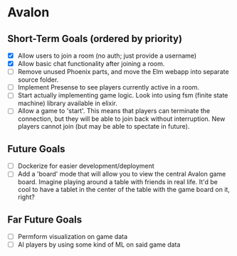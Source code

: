 # Avalon

Short-Term Goals (ordered by priority)
--
- [x] Allow users to join a room (no auth; just provide a username)
- [x] Allow basic chat functionality after joining a room.
- [ ] Remove unused Phoenix parts, and move the Elm webapp into separate source folder.
- [ ] Implement Presense to see players currently active in a room.
- [ ] Start actually implementing game logic. Look into using fsm (finite state machine) library available in elixir.
- [ ] Allow a game to 'start'. This means that players can terminate the connection, but they will be able to join back without interruption. New players cannot join (but may be able to spectate in future).

Future Goals
---
- [ ] Dockerize for easier development/deployment
- [ ] Add a 'board' mode that will allow you to view the central Avalon game board. Imagine playing around a table with friends in real life. It'd be cool to have a tablet in the center of the table with the game board on it, right?

Far Future Goals
---
- [ ] Permform visualization on game data
- [ ] AI players by using some kind of ML on said game data
